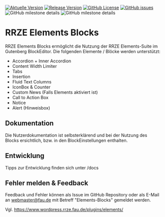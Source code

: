 [![Aktuelle Version](https://img.shields.io/github/package-json/v/rrze-webteam/rrze-elements-blocks/main?label=Version)](https://github.com/RRZE-Webteam/rrze-elements-blocks) [![Release Version](https://img.shields.io/github/v/release/rrze-webteam/rrze-elements-blocks?label=Release+Version)](https://github.com/rrze-webteam/rrze-elements-blocks/releases/) [![GitHub License](https://img.shields.io/github/license/rrze-webteam/rrze-elements-blocks)](https://github.com/RRZE-Webteam/rrze-elements-blocks) [![GitHub issues](https://img.shields.io/github/issues/RRZE-Webteam/rrze-elements-blocks)](https://github.com/RRZE-Webteam/rrze-elements-blocks/issues)
![GitHub milestone details](https://img.shields.io/github/milestones/progress-percent/RRZE-Webteam/RRZE-Elements-blocks/9)
![GitHub milestone details](https://img.shields.io/github/milestones/progress-percent/RRZE-Webteam/RRZE-Elements-blocks/10)

# RRZE Elements Blocks
RRZE Elements Blocks ermöglicht die Nutzung der RRZE Elements-Suite im Gutenberg BlockEditor. Die folgenden Elemente / Blöcke werden unterstützt:

- Accordion + Inner Accordion
- Content Width Limiter
- Tabs
- Insertion
- Fluid Text Columns
- IconBox & Counter
- Custom News (Falls Elements aktiviert ist)
- Call to Action Box
- Notice
- Alert (Hinweisbox)

## Dokumentation
Die Nutzerdokumentation ist selbsterklärend und bei der Nutzung des Blocks ersichtlich, bzw. in den BlockEinstellungen enthalten.

## Entwicklung
Tipps zur Entwicklung finden sich unter /docs

## Fehler melden & Feedback
Feedback und Fehler können als Issue im GitHub Repository oder als E-Mail an webmaster@fau.de mit Betreff "Elements-Blocks" gemeldet werden.

Vgl. https://www.wordpress.rrze.fau.de/plugins/elements/
